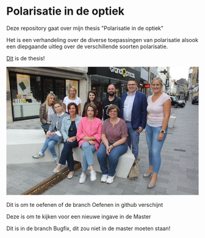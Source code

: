 # Polarisatie in de optiek #

Deze repository gaat over mijn thesis "Polarisatie in de optiek"

Het is een verhandeling over de diverse toepassingen van polarisatie alsook een diepgaande uitleg over de verschillende soorten polarisatie.

[Dit](Assets/ToepassingenVanPolarisatieInOptiek.pdf) is de thesis!

![Butters](Pics/763.jpg)

Dit is om te oefenen of de branch Oefenen in github verschijnt

Deze is om te kijken voor een nieuwe ingave in de Master

Dit is in de branch Bugfix, dit zou niet in de master moeten staan!